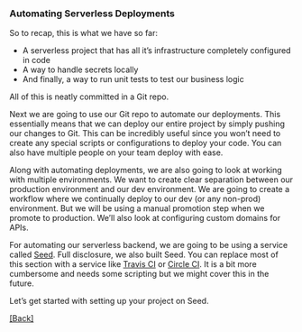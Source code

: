 ### **Automating Serverless Deployments**
So to recap, this is what we have so far:

* A serverless project that has all it’s infrastructure completely configured in code
* A way to handle secrets locally
* And finally, a way to run unit tests to test our business logic

All of this is neatly committed in a Git repo.

Next we are going to use our Git repo to automate our deployments. This essentially means that we can deploy our entire project by simply pushing our changes to Git. This can be incredibly useful since you won’t need to create any special scripts or configurations to deploy your code. You can also have multiple people on your team deploy with ease.

Along with automating deployments, we are also going to look at working with multiple environments. We want to create clear separation between our production environment and our dev environment. We are going to create a workflow where we continually deploy to our dev (or any non-prod) environment. But we will be using a manual promotion step when we promote to production. We’ll also look at configuring custom domains for APIs.

For automating our serverless backend, we are going to be using a service called [Seed](https://seed.run/). Full disclosure, we also built Seed. You can replace most of this section with a service like [Travis CI](https://travis-ci.org/) or [Circle CI](https://circleci.com/). It is a bit more cumbersome and needs some scripting but we might cover this in the future.

Let’s get started with setting up your project on Seed.


[[Back]](https://github.com/eksant/serverless-react-aws)
